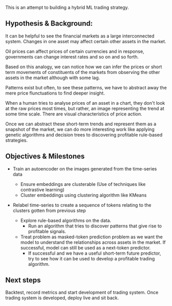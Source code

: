 This is an attempt to building a hybrid ML trading strategy.

## Hypothesis & Background:
It can be helpful to see the financial markets as a large interconnected system.
Changes in one asset may affect certain other assets in the market.

Oil prices can affect prices of certain currencies and in response, governments can change interest rates and so on and so forth.

Based on this analogy, we can notice how we can infer the prices or short term movements of constituents of the markets from observing the other assets in the market although with some lag.

Patterns exist but often, to see these patterns, we have to abstract away the mere price flunctuations to find deeper insight.

When a human tries to analyse prices of an asset in a chart, they don't look at the raw prices most times, but rather, an image representing the trend at some time scale. There are visual characteristics of price action.

Once we can abstract these short-term trends and represent them as a snapshot of the market, we can do more interesting work like applying genetic algorithms and decision trees to discovering profitable rule-based strategies.

## Objectives & Milestones
- Train an autoencoder on the images generated from the time-series data 
    - Ensure embeddings are clusterable (Use of techniques like contrastive learning)
    - Cluster embeddings using clustering algorithm like KMeans

- Relabel time-series to create a sequence of tokens relating to the clusters gotten from previous step
    - Explore rule-based algorithms on the data.
        - Run an algorithm that tries to discover patterns that give rise to profitable signals.
    - Treat problem as masked-token prediction problem as we want the model to understand the relationships across assets in the market. If successful, model can still be used as a next-token predictor.
        - If successful and we have a useful short-term future predictor, try to see how it can be used to develop a profitable trading algorithm.


## Next steps
Backtest, record metrics and start development of trading system.
Once trading system is developed, deploy live and sit back.